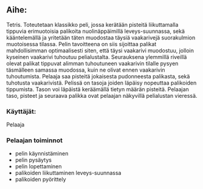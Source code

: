 ## Aihe:
Tetris. Toteutetaan klassikko peli, jossa kerätään pisteitä liikuttamalla tippuvia erimuotoisia palikoita nuolinäppäimillä leveys-suunnassa, sekä kääntelemällä ja yritetään täten muodostaa täysiä vaakarivejä suorakulmion muotoisessa tilassa. Pelin tavoitteena on siis sijoittaa palikat mahdollisimman optimaalisesti siten, että täysi vaakarivi muodostuu, jolloin kyseinen vaakarivi tuhoutuu pelialustalta. Seurauksena ylemmillä riveillä olevat palikat tippuvat alimman tuhoutuneen vaakarivin tilalle pysyen täsmälleen samassa muodossa, kuin ne olivat ennen vaakarivin tuhoutumista. Pelaaja saa pisteitä jokaisesta pudonneesta palikasta, sekä tuhotusta vaakarivistä. Pelissä on tasoja joiden läpäisy nopeuttaa palikoiden tippumista. Tason voi läpäistä keräämällä tietyn määrän pisteitä. Pelaajan taso, pisteet ja seuraava palikka ovat pelaajan näkyvillä pelialustan vieressä.

### Käyttäjät:
Pelaaja

### Pelaajan toiminnot
* pelin käynnistäminen
* pelin pysäytys
* pelin lopettaminen
* palikoiden liikuttaminen leveys-suunnassa
* palikoiden pyörittely
